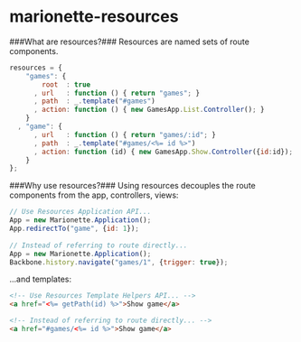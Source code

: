 marionette-resources
====================

###What are resources?###
Resources are named sets of route components.

```js
resources = {
    "games": {
        root  : true
      , url   : function () { return "games"; }
      , path  : _.template("#games")
      , action: function () { new GamesApp.List.Controller(); }
    }
  , "game": {
      , url   : function () { return "games/:id"; }
      , path  : _.template("#games/<%= id %>")
      , action: function (id) { new GamesApp.Show.Controller({id:id}); }
    }
};
```

###Why use resources?###
Using resources decouples the route components from the app, controllers, views:

```js
// Use Resources Application API...
App = new Marionette.Application();
App.redirectTo("game", {id: 1});
    
// Instead of referring to route directly...
App = new Marionette.Application();
Backbone.history.navigate("games/1", {trigger: true});
```
...and templates:

```html
<!-- Use Resources Template Helpers API... -->
<a href="<%= getPath(id) %>">Show game</a>

<!-- Instead of referring to route directly... -->
<a href="#games/<%= id %>">Show game</a>
```
